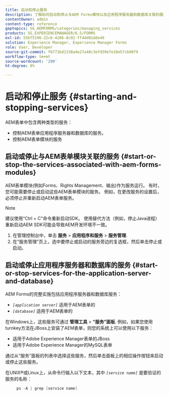 ```yaml
---
title: 启动和停止服务
description: 了解如何启动和停止与AEM Forms模块以及应用程序服务器和数据库关联的服务。
contentOwner: admin
content-type: reference
geptopics: SG_AEMFORMS/categories/managing_services
products: SG_EXPERIENCEMANAGER/6.5/FORMS
exl-id: 55bf5196-22c6-4286-8c92-ff44d81dde49
solution: Experience Manager, Experience Manager Forms
role: User, Developer
source-git-commit: f6771bd1338a4e27a48c3efd39efe18e57cb98f9
workflow-type: tm+mt
source-wordcount: '299'
ht-degree: 0%

---
```


# 启动和停止服务 {#starting-and-stopping-services}

AEM表单中包含两种类型的服务：

* 控制AEM表单应用程序服务器和数据库的服务。
* 控制AEM表单模块的服务

## 启动或停止与AEM表单模块关联的服务 {#start-or-stop-the-services-associated-with-aem-forms-modules}

AEM表单模块(例如Forms、Rights Management、输出)作为服务运行。 有时，您可能需要停止或启动这些AEM表单模块的服务。 例如，在更改服务的设置后，必须停止并重新启动AEM表单服务。

>[!NOTE]
>
> 建议使用“Ctrl + C”命令重新启动SDK。 使用替代方法（例如，停止Java进程）重新启动AEM SDK可能会导致AEM开发环境不一致。

1. 在管理控制台中，单击 **服务** > **应用程序和服务** > **服务管理**.
1. 在“服务管理”页上，选中要停止或启动的服务旁边的复选框，然后单击停止或启动。

## 启动或停止应用程序服务器和数据库的服务 {#start-or-stop-services-for-the-application-server-and-database}

AEM Forms的完整实施包括应用程序服务器和数据库服务：

* *`[application server]`* 适用于AEM表单的
* *`[database]`* 适用于AEM表单的

在Windows上，这些服务可通过 **管理工具** > **“服务”面板**. 例如，如果您使用turnkey方法在JBoss上安装了AEM表单，则您的系统上可以使用以下服务：

* 适用于Adobe Experience Manager表单的JBoss
* 适用于Adobe Experience Manager的MySQL表单

通过从“服务”面板的列表中选择这些服务，然后单击面板上的相应操作按钮来启动或停止这些服务。

在UNIX®或Linux上，从命令行输入以下文本，其中 *`[service name]`* 是要验证的服务的名称：

```java
     ps -A | grep [service name]
```
